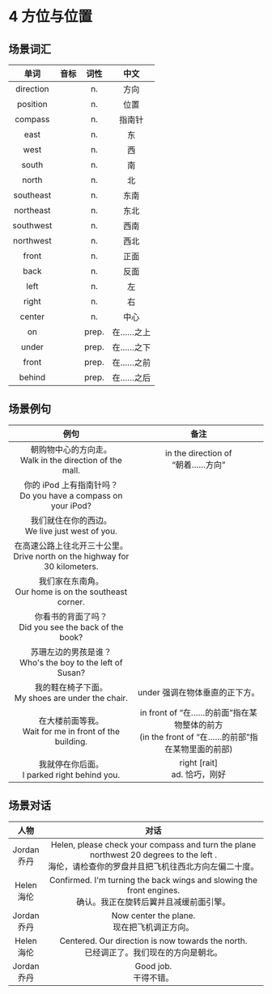 # 4 方位与位置

## 场景词汇

|   单词    | 音标 | 词性  |   中文   |
| :-------: | :--: | :---: | :------: |
| direction |      |  n.   |   方向   |
| position  |      |  n.   |   位置   |
|  compass  |      |  n.   |  指南针  |
|   east    |      |  n.   |    东    |
|   west    |      |  n.   |    西    |
|   south   |      |  n.   |    南    |
|   north   |      |  n.   |    北    |
| southeast |      |  n.   |   东南   |
| northeast |      |  n.   |   东北   |
| southwest |      |  n.   |   西南   |
| northwest |      |  n.   |   西北   |
|   front   |      |  n.   |   正面   |
|   back    |      |  n.   |   反面   |
|   left    |      |  n.   |    左    |
|   right   |      |  n.   |    右    |
|  center   |      |  n.   |   中心   |
|    on     |      | prep. | 在……之上 |
|   under   |      | prep. | 在……之下 |
|   front   |      | prep. | 在……之前 |
|  behind   |      | prep. | 在……之后 |

## 场景例句

|                             例句                             |                             备注                             |
| :----------------------------------------------------------: | :----------------------------------------------------------: |
| 朝购物中心的方向走。<br />Walk in the direction of the mall. |            in the direction of<br />“朝着……方向”             |
| 你的 iPod 上有指南针吗？<br />Do you have a compass on your iPod? |                                                              |
|     我们就住在你的西边。<br />We live just west of you.      |                                                              |
| 在高速公路上往北开三十公里。<br />Drive north on the highway for 30 kilometers. |                                                              |
|  我们家在东南角。<br />Our home is on the southeast corner.  |                                                              |
|  你看书的背面了吗？<br />Did you see the back of the book?   |                                                              |
| 苏珊左边的男孩是谁？<br />Who's the boy to the left of Susan? |                                                              |
|    我的鞋在椅子下面。<br />My shoes are under the chair.     |                under 强调在物体垂直的正下方。                |
| 在大楼前面等我。<br />Wait for me in front of the building.  | in front of “在……的前面”指在某物整体的前方<br />(in the front of “在……的前部”指在某物里面的前部) |
|       我就停在你后面。<br />I parked right behind you.       |               right [rait]<br />ad. 恰巧，刚好               |

## 场景对话

|       人物       |                             对话                             |
| :--------------: | :----------------------------------------------------------: |
| Jordan<br />乔丹 | Helen, please check your compass and turn the plane northwest 20 degrees to the left .<br />海伦，请检查你的罗盘并且把飞机往西北方向左偏二十度。 |
| Helen<br />海伦  | Confirmed. I'm turning the back wings and slowing the front engines.<br />确认。我正在旋转后翼并且减缓前面引擎。 |
| Jordan<br />乔丹 |       Now center the plane.<br />现在把飞机调正方向。        |
| Helen<br />海伦  | Centered. Our direction is now towards the north.<br />已经调正了。我们现在的方向是朝北。 |
| Jordan<br />乔丹 |                  Good job.<br />干得不错。                   |